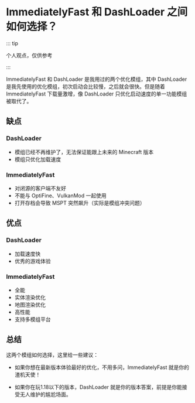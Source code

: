 # ImmediatelyFast 和 DashLoader 之间如何选择？

::: tip

个人观点，仅供参考

:::

ImmediatelyFast 和 DashLoader 是我用过的两个优化模组，其中 DashLoader 是我先使用的优化模组，初次启动会比较慢，之后就会很快。但是随着 ImmediatelyFast 下载量激增，像 DashLoader 只优化启动速度的单一功能模组被取代了。

## 缺点

### DashLoader

- 模组已经不再维护了，无法保证能跟上未来的 Minecraft 版本
- 模组只优化加载速度

### ImmediatelyFast

- 对闭源的客户端不友好
- 不能与 OptiFine、VulkanMod 一起使用
- 打开存档会导致 MSPT 突然飙升（实际是模组冲突问题）

## 优点

### DashLoader

- 加载速度快
- 优秀的游戏体验

### ImmediatelyFast

- 全能
- 实体渲染优化
- 地图渲染优化
- 高性能
- 支持多模组平台

## 总结

这两个模组如何选择，这里给一些建议：

- 如果你想在最新版本体验最好的优化，不用多问，ImmediatelyFast 就是你的渣机天使！

- 如果你在玩1.18以下的版本，DashLoader 就是你的版本答案，前提是你能接受无人维护的尴尬场面。
